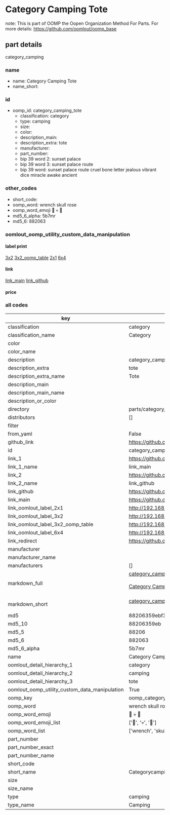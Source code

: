 # Category Camping Tote  

note: This is part of OOMP the Oopen Organization Method For Parts. For more details: https://github.com/oomlout/oomp_base

##  part details
  



category_camping



### name
* name: Category Camping Tote
* name_short: 
### id
* oomp_id: category_camping_tote
  * classification: category
  * type: camping
  * size: 
  * color: 
  * description_main: 
  * description_extra: tote
  * manufacturer: 
  * part_number: 
  * bip 39 word 2: sunset palace
  * bip 39 word 3: sunset palace route
  * bip 39 word: sunset palace route cruel bone letter jealous vibrant dice miracle awake ancient

### other_codes
* short_code: 
* oomp_word: wrench skull rose
* oomp_word_emoji :wrench: :skull: :rose:
* md5_6_alpha: 5b7mr
* md5_6: 882063






### oomlout_oomp_utility_custom_data_manipulation
#### label print
[3x2](http://192.168.1.245:1112/?label=oomp%205b7mr)
[3x2_oomp_table](http://192.168.1.108:1112/?label=oomp%205b7mr)
[2x1](http://192.168.1.242:1112/?label=oomp%205b7mr)
[6x4](http://192.168.1.55:1112/?label=oomp%205b7mr)    

#### link

[link_main](https://github.com/oomlout/oomlout_oomp_version_1_messy/tree/main/parts/category_camping_tote) [link_github](https://github.com/oomlout/oomlout_oomp_version_1_messy/tree/main/parts/category_camping_tote)                             

#### price







### all codes 
| key | value |  
| --- | --- |  
| classification | category |  
| classification_name | Category |  
| color |  |  
| color_name |  |  
| description | category_camping |  
| description_extra | tote |  
| description_extra_name | Tote |  
| description_main |  |  
| description_main_name |  |  
| description_or_color |   |  
| directory | parts/category_camping_tote |  
| distributors | [] |  
| filter |  |  
| from_yaml | False |  
| github_link | https://github.com/oomlout/oomlout_oomp_part_src/tree/main/parts/category_camping_tote |  
| id | category_camping_tote |  
| link_1 | https://github.com/oomlout/oomlout_oomp_version_1_messy/tree/main/parts/category_camping_tote |  
| link_1_name | link_main |  
| link_2 | https://github.com/oomlout/oomlout_oomp_version_1_messy/tree/main/parts/category_camping_tote |  
| link_2_name | link_github |  
| link_github | https://github.com/oomlout/oomlout_oomp_version_1_messy/tree/main/parts/category_camping_tote |  
| link_main | https://github.com/oomlout/oomlout_oomp_version_1_messy/tree/main/parts/category_camping_tote |  
| link_oomlout_label_2x1 | http://192.168.1.242:1112/?label=oomp%205b7mr |  
| link_oomlout_label_3x2 | http://192.168.1.245:1112/?label=oomp%205b7mr |  
| link_oomlout_label_3x2_oomp_table | http://192.168.1.108:1112/?label=oomp%205b7mr |  
| link_oomlout_label_6x4 | http://192.168.1.55:1112/?label=oomp%205b7mr |  
| link_redirect | https://github.com/oomlout/oomlout_oomp_version_1_messy/tree/main/parts/category_camping_tote |  
| manufacturer |  |  
| manufacturer_name |  |  
| manufacturers | [] |  
| markdown_full | [category_camping_tote](none)<br>[](none)<br>[Category Camping Tote](none)<br><br> |  
| markdown_short | [category_camping_tote](none)<br><br> |  
| md5 | 88206359ebf36ef2020ca3497927cecc |  
| md5_10 | 88206359eb |  
| md5_5 | 88206 |  
| md5_6 | 882063 |  
| md5_6_alpha | 5b7mr |  
| name | Category Camping Tote |  
| oomlout_detail_hierarchy_1 | category |  
| oomlout_detail_hierarchy_2 | camping |  
| oomlout_detail_hierarchy_3 | tote |  
| oomlout_oomp_utility_custom_data_manipulation | True |  
| oomp_key | oomp_category_camping_tote |  
| oomp_word | wrench skull rose |  
| oomp_word_emoji | :wrench: :skull: :rose: |  
| oomp_word_emoji_list | [':wrench:', ':skull:', ':rose:'] |  
| oomp_word_list | ['wrench', 'skull', 'rose'] |  
| part_number |  |  
| part_number_exact |  |  
| part_number_name |  |  
| short_code |  |  
| short_name | Categorycamping |  
| size |  |  
| size_name |  |  
| type | camping |  
| type_name | Camping |  
